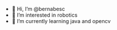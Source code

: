 - 👋 Hi, I’m @bernabesc
- 👀 I’m interested in robotics
- 🌱 I’m currently learning java and opencv

<!---
bernabesc/bernabesc is a ✨ special ✨ repository because its `README.md` (this file) appears on your GitHub profile.
You can click the Preview link to take a look at your changes.
--->
